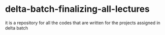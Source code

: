 # delta-batch-finalizing-all-lectures
it is a repository for all the codes that are written for the projects assigned in delta batch
